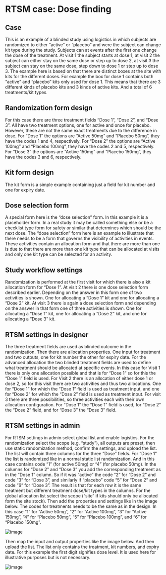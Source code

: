 # RTSM case: Dose finding

## Case
This is an example of a blinded study using logistics in which subjects are randomized to either “active” or “placebo” and were the subject can change kit type during the study. Subjects can at events after the first one change the dose of the treatment. At visit 1 the subject starts at dose 1, at visit 2 the subject can either stay on the same dose or step up to dose 2, at visit 3 the subject can stay on the same dose, step down to dose 1 or step up to dose 3. The example here is based on that there are distinct boxes at the site with kits for the different doses. For example the box for dose 1 contains both “active” and “placebo” kits only used for dose 1. This means that there are 3 different kinds of placebo kits and 3 kinds of active kits. And a total of 6 treatments/kit types. 

## Randomization form design
For this case there are three treatment fields “Dose 1”, “Dose 2”, and “Dose 3”. All have two treatment options, one for active and once for placebo. However, these are not the same exact treatments due to the difference in dose. For “Dose 1” the options are “Active 50mg” and “Placebo 50mg”, they have the codes 1 and 4, respectively. For “Dose 2” the options are “Active 100mg” and “Placebo 100mg”, they have the codes 2 and 5, respectively. For “Dose 3” the options are “Active 150mg” and “Placebo 150mg”, they have the codes 3 and 6, respectively. 

## Kit form design
The kit form is a simple example containing just a field for kit number and one for expiry date.

## Dose selection form
A special form here is the “dose selection” form. In this example it is a placeholder form. In a real study it may be called something else or be a checklist type form for safety or similar that determines which should be the next dose. The “dose selection” form here is an example to illustrate that there needs to be a form that governs the visibility of activities in events. These activities contain an allocation form and that there are more than one is due to that there are more than one kit type that can be allocated at visits and only one kit type can be selected for an activity.

## Study workflow settings
Randomization is performed at the first visit for which there is also a kit allocation form for “Dose 1”. At visit 2 there is one dose selection form described earlier. Depending on the answer in this form one of two activities is shown. One for allocating a “Dose 1” kit and one for allocating a “Dose 2” kit. At visit 3 there is again a dose selection form and depending on the answer in that form one of three activities is shown. One for allocating a “Dose 1” kit, one for allocating a “Dose 2” kit, and one for allocating a “Dose 3” kit.

## RTSM settings in designer
The three treatment fields are used as blinded outcome in the randomization. Then there are allocation properties. One input for treatment and two outputs, one for kit number the other for expiry date. For the advanced allocation the two blinded treatment fields are used to define what treatment should be allocated at specific events. In this case for Visit 1 there is only one allocation possible and that is for “Dose 1” so for this the “Dose 1” field is used. For Visit 2 there is an allocation of either dose 1 or dose 2, so for this visit there are two activities and thus two allocations. One for “Dose 1” for which the “Dose 1” field is used as treatment input, and one for “Dose 2” for which the “Dose 2” field is used as treatment input. For visit 3 there are three possibilities, so three activities each with their own allocation configuration. For “Dose 1” the “Dose 1” field is used, for “Dose 2” the “Dose 2” field, and for “Dose 3” the “Dose 3” field.

## RTSM settings in admin
For RTSM settings in admin select global list and enable logistics. For the randomization select the scope (e.g. “study”), all outputs are preset, then use static randomization method, confirm the settings, and upload the list.  The list will contain three columns for the three “Dose” fields. For “Dose 1” the list is randomized like in a normal static list randomization. And in this case contains code “1” (for active 50mg) or “4” (for placebo 50mg). In the columns for “Dose 2” and “Dose 3” you add the corresponding treatment as in the “Dose 1” column. So if it was “active” the code “2” for “Dose 2” and code “3” for “Dose 3”, and similarly if “placebo” code “5” for “Dose 2” and code “6” for “Dose 3”. The result is that for each row it is the same treatment but different treatment dose/kit types in the columns.
For the global allocation list select the scope (“site” if kits should only be allocated form the site stock). Then add the properties and settings like in the image below. The codes for treatments needs to be the same as in the design. In this case “1” for “Active 50mg”, “2” for “Active 100mg”, “3” for “Active 150mg”, “4” for “Placebo 50mg”, “5” for “Placebo 100mg”, and “6” for “Placebo 150mg”.

![image](https://github.com/user-attachments/assets/45ea026b-f964-46fe-9fa3-3328ade66736)

Then map the input and output properties like the image below. And then upload the list. The list only contains the treatment, kit numbers, and expiry date. For this example the first digit signifies dose level. It is used here for illustrative purposes but is not necessary.

![image](https://github.com/user-attachments/assets/207186ee-c48a-4dbf-8c83-4e9f14597a8d)
